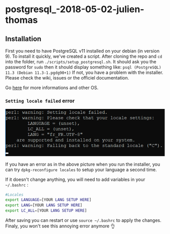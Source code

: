 # postgresql_-2018-05-02-julien-thomas

## Installation

First you need to have PostgreSQL v11 installed on your debian (in version 9).
To install it quickly, we've created a script.
After cloning the repo and `cd` into the folder, run `./scripts/setup_postgresql.sh`.
It should ask you the password for `sudo` then it should display something like: `psql (PostgreSQL) 11.3 (Debian 11.3-1.pgdg90+1)`
If not, you have a problem with the installer. Please check the wiki, issues or the officiel documentation.

Go [here](https://www.postgresql.org/download/) for more informations and other OS.

### `Setting locale failed` error

![picture of the error](https://raw.githubusercontent.com/tentacode-classroom/postgresql_-2018-05-02-julien-thomas/master/assets/screenshot_lang_error.png)

If you have an error as in the above picture when you run the installer, you can try `dpkg-reconfigure locales` to setup your language a second time.

If it doesn't change anything, you will need to add variables in your `~/.bashrc` :
```bash
#Locales
export LANGUAGE=[YOUR LANG SETUP HERE]
export LANG=[YOUR LANG SETUP HERE]
export LC_ALL=[YOUR LANG SETUP HERE]
```

After saving you can restart or use `source ~/.bashrc` to apply the changes.
Finaly, you won't see this annoying error anymore 👌
